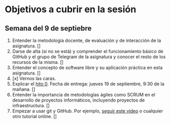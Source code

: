# Objetivos a cubrir en la sesión

## Semana del 9 de septiebre
1. Entender la metodología docente, de evaluación y de interacción de la asignatura. []
2. Darse de alta (si no se está) y comprender el funcionamiento básico de GitHub y el
   grupo de Telegram de la asignatura y conocer el resto de los recursos de la misma. []
3. Entender el concepto de software libre y su aplicación práctica en esta asignatura. []
4. [x] Vernos las caras. 
5. Explicar el
   [hito 0](http://jj.github.io/IV/documentos/proyecto/0.Repositorio). Fecha
   de entrega: jueves 19 de septiembre, 9:30 de la mañana. []
6. Entender la importancia de metodologías ágiles como SCRUM en el
   desarrollo de proyectos informáticos, incluyendo proyectos de
   infraestructura. []
7. Empezar a usar git y GitHub. Por
   ejemplo,
   [seguir este vídeo](https://www.youtube.com/watch?v=gmXyJI01qa8) o
   cualquier otro tutorial online. []